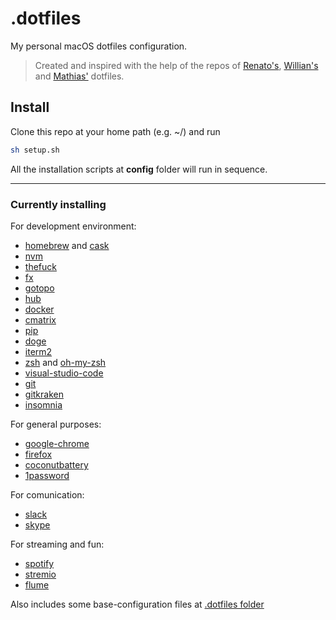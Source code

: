 # .dotfiles
My personal macOS dotfiles configuration.

> Created and inspired with the help of the repos of [Renato's](https://github.com/renatoagds/dotfiles), [Willian's](https://github.com/willianjusten/dotfiles) and [Mathias'](https://github.com/mathiasbynens/dotfiles) dotfiles.

## Install
Clone this repo at your home path (e.g. ~/) and run
```sh
sh setup.sh
```

All the installation scripts at **config** folder will run in sequence.

----------------

### Currently installing
For development environment:
- [homebrew](https://brew.sh/) and [cask](http://caskroom.io/)
- [nvm](https://github.com/creationix/nvm)
- [thefuck](https://github.com/nvbn/thefuck)
- [fx](https://github.com/antonmedv/fx)
- [gotopo](https://github.com/cjbassi/gotop)
- [hub](https://hub.github.com/)
- [docker](https://www.docker.com/)
- [cmatrix](https://github.com/abishekvashok/cmatrix)
- [pip](https://pypi.org/project/pip/)
- [doge](https://pypi.org/project/doge/)
- [iterm2](https://www.iterm2.com/)
- [zsh](https://www.zsh.org/) and [oh-my-zsh](https://ohmyz.sh/)
- [visual-studio-code](https://code.visualstudio.com/)
- [git](https://git-scm.com/)
- [gitkraken](https://www.gitkraken.com/)
- [insomnia](https://insomnia.rest/)

For general purposes:
- [google-chrome](https://www.google.com/chrome/)
- [firefox](https://www.mozilla.org/firefox/)
- [coconutbattery](http://macappstore.org/coconutbattery/)
- [1password](https://1password.com/pt/)

For comunication:
- [slack](https://slack.com/)
- [skype](https://www.skype.com/)

For streaming and fun:
- [spotify](https://www.spotify.com/)
- [stremio](https://www.stremio.com/)
- [flume](https://flumeapp.com/)


Also includes some base-configuration files at [.dotfiles folder](.dotfiles)
